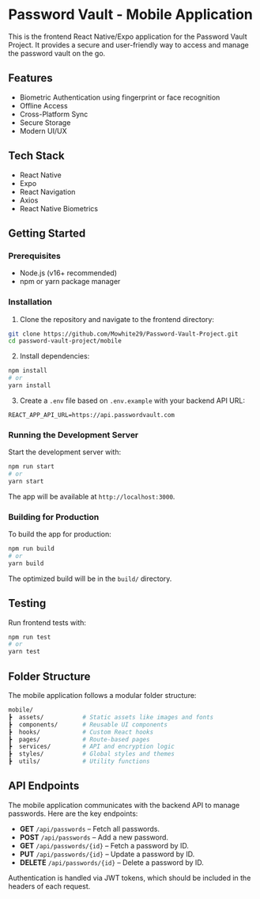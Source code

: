 # Password Vault - Mobile Application

This is the frontend React Native/Expo application for the Password Vault Project. It provides a secure and user-friendly way to access and manage the password vault on the go.

## Features

- Biometric Authentication using fingerprint or face recognition
- Offline Access
- Cross-Platform Sync
- Secure Storage
- Modern UI/UX

## Tech Stack

- React Native
- Expo
- React Navigation
- Axios
- React Native Biometrics

## Getting Started

### Prerequisites

- Node.js (v16+ recommended)
- npm or yarn package manager

### Installation

1. Clone the repository and navigate to the frontend directory:

```bash
git clone https://github.com/Mowhite29/Password-Vault-Project.git
cd password-vault-project/mobile
```

2. Install dependencies:

```bash
npm install
# or
yarn install
```

3. Create a `.env` file based on `.env.example` with your backend API URL:

```
REACT_APP_API_URL=https://api.passwordvault.com
```

### Running the Development Server

Start the development server with:

```bash
npm run start
# or
yarn start
```

The app will be available at `http://localhost:3000`.

### Building for Production

To build the app for production:

```bash
npm run build
# or
yarn build
```

The optimized build will be in the `build/` directory.

## Testing

Run frontend tests with:

```bash
npm run test
# or
yarn test
```

## Folder Structure

The mobile application follows a modular folder structure:

```bash
mobile/
┣  assets/           # Static assets like images and fonts
┣  components/       # Reusable UI components
┣  hooks/            # Custom React hooks
┣  pages/            # Route-based pages
┣  services/         # API and encryption logic
┣  styles/           # Global styles and themes
┣  utils/            # Utility functions
```

## API Endpoints

The mobile application communicates with the backend API to manage passwords. Here are the key endpoints:

- **GET** `/api/passwords` – Fetch all passwords.
- **POST** `/api/passwords` – Add a new password.
- **GET** `/api/passwords/{id}` – Fetch a password by ID.
- **PUT** `/api/passwords/{id}` – Update a password by ID.
- **DELETE** `/api/passwords/{id}` – Delete a password by ID.

Authentication is handled via JWT tokens, which should be included in the headers of each request.


